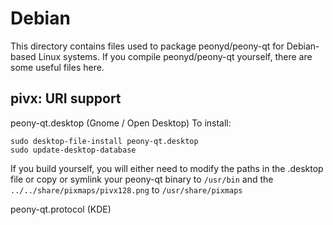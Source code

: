 
Debian
====================
This directory contains files used to package peonyd/peony-qt
for Debian-based Linux systems. If you compile peonyd/peony-qt yourself, there are some useful files here.

## pivx: URI support ##


peony-qt.desktop  (Gnome / Open Desktop)
To install:

	sudo desktop-file-install peony-qt.desktop
	sudo update-desktop-database

If you build yourself, you will either need to modify the paths in
the .desktop file or copy or symlink your peony-qt binary to `/usr/bin`
and the `../../share/pixmaps/pivx128.png` to `/usr/share/pixmaps`

peony-qt.protocol (KDE)

